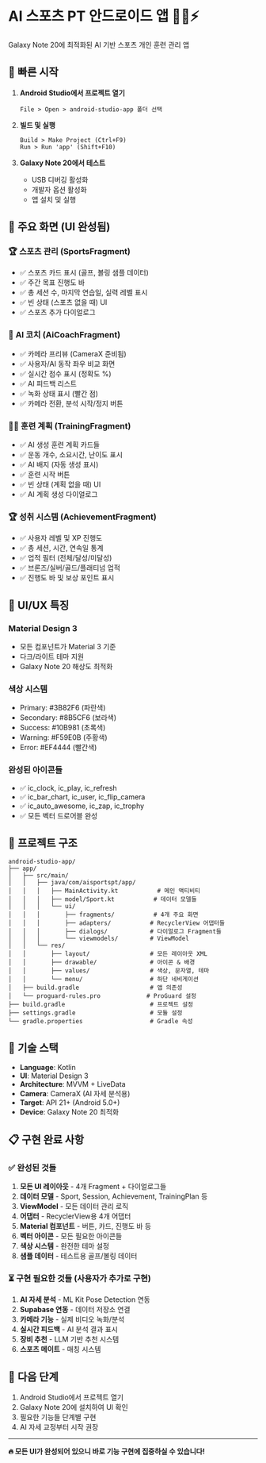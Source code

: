 # AI 스포츠 PT 안드로이드 앱 🏃‍♂️⚡

Galaxy Note 20에 최적화된 AI 기반 스포츠 개인 훈련 관리 앱

## 🚀 빠른 시작

1. **Android Studio에서 프로젝트 열기**
   ```
   File > Open > android-studio-app 폴더 선택
   ```

2. **빌드 및 실행**
   ```
   Build > Make Project (Ctrl+F9)
   Run > Run 'app' (Shift+F10)
   ```

3. **Galaxy Note 20에서 테스트**
   - USB 디버깅 활성화
   - 개발자 옵션 활성화
   - 앱 설치 및 실행

## 📱 주요 화면 (UI 완성됨)

### 🏆 **스포츠 관리** (SportsFragment)
- ✅ 스포츠 카드 표시 (골프, 볼링 샘플 데이터)
- ✅ 주간 목표 진행도 바
- ✅ 총 세션 수, 마지막 연습일, 실력 레벨 표시
- ✅ 빈 상태 (스포츠 없을 때) UI
- ✅ 스포츠 추가 다이얼로그

### 🤖 **AI 코치** (AiCoachFragment)  
- ✅ 카메라 프리뷰 (CameraX 준비됨)
- ✅ 사용자/AI 동작 좌우 비교 화면
- ✅ 실시간 점수 표시 (정확도 %)
- ✅ AI 피드백 리스트
- ✅ 녹화 상태 표시 (빨간 점)
- ✅ 카메라 전환, 분석 시작/정지 버튼

### 🏋️‍♂️ **훈련 계획** (TrainingFragment)
- ✅ AI 생성 훈련 계획 카드들
- ✅ 운동 개수, 소요시간, 난이도 표시
- ✅ AI 배지 (자동 생성 표시)
- ✅ 훈련 시작 버튼
- ✅ 빈 상태 (계획 없을 때) UI
- ✅ AI 계획 생성 다이얼로그

### 🏆 **성취 시스템** (AchievementFragment)
- ✅ 사용자 레벨 및 XP 진행도
- ✅ 총 세션, 시간, 연속일 통계
- ✅ 업적 필터 (전체/달성/미달성)
- ✅ 브론즈/실버/골드/플래티넘 업적
- ✅ 진행도 바 및 보상 포인트 표시

## 🎨 UI/UX 특징

### **Material Design 3**
- 모든 컴포넌트가 Material 3 기준
- 다크/라이트 테마 지원
- Galaxy Note 20 해상도 최적화

### **색상 시스템**
- Primary: #3B82F6 (파란색)
- Secondary: #8B5CF6 (보라색)
- Success: #10B981 (초록색)
- Warning: #F59E0B (주황색)
- Error: #EF4444 (빨간색)

### **완성된 아이콘들**
- ✅ ic_clock, ic_play, ic_refresh
- ✅ ic_bar_chart, ic_user, ic_flip_camera
- ✅ ic_auto_awesome, ic_zap, ic_trophy
- ✅ 모든 벡터 드로어블 완성

## 📂 프로젝트 구조

```
android-studio-app/
├── app/
│   ├── src/main/
│   │   ├── java/com/aisportspt/app/
│   │   │   ├── MainActivity.kt           # 메인 액티비티
│   │   │   ├── model/Sport.kt           # 데이터 모델들
│   │   │   └── ui/
│   │   │       ├── fragments/           # 4개 주요 화면
│   │   │       ├── adapters/           # RecyclerView 어댑터들
│   │   │       ├── dialogs/            # 다이얼로그 Fragment들
│   │   │       └── viewmodels/         # ViewModel
│   │   └── res/
│   │       ├── layout/                 # 모든 레이아웃 XML
│   │       ├── drawable/               # 아이콘 & 배경
│   │       ├── values/                 # 색상, 문자열, 테마
│   │       └── menu/                   # 하단 네비게이션
│   ├── build.gradle                    # 앱 의존성
│   └── proguard-rules.pro             # ProGuard 설정
├── build.gradle                        # 프로젝트 설정
├── settings.gradle                     # 모듈 설정
└── gradle.properties                   # Gradle 속성
```

## 🔧 기술 스택

- **Language**: Kotlin
- **UI**: Material Design 3
- **Architecture**: MVVM + LiveData
- **Camera**: CameraX (AI 자세 분석용)
- **Target**: API 21+ (Android 5.0+)
- **Device**: Galaxy Note 20 최적화

## 📋 구현 완료 사항

### ✅ **완성된 것들**
1. **모든 UI 레이아웃** - 4개 Fragment + 다이얼로그들
2. **데이터 모델** - Sport, Session, Achievement, TrainingPlan 등
3. **ViewModel** - 모든 데이터 관리 로직
4. **어댑터** - RecyclerView용 4개 어댑터
5. **Material 컴포넌트** - 버튼, 카드, 진행도 바 등
6. **벡터 아이콘** - 모든 필요한 아이콘들
7. **색상 시스템** - 완전한 테마 설정
8. **샘플 데이터** - 테스트용 골프/볼링 데이터

### ⏳ **구현 필요한 것들** (사용자가 추가로 구현)
1. **AI 자세 분석** - ML Kit Pose Detection 연동
2. **Supabase 연동** - 데이터 저장소 연결
3. **카메라 기능** - 실제 비디오 녹화/분석
4. **실시간 피드백** - AI 분석 결과 표시
5. **장비 추천** - LLM 기반 추천 시스템
6. **스포츠 메이트** - 매칭 시스템

## 🎯 다음 단계

1. Android Studio에서 프로젝트 열기
2. Galaxy Note 20에 설치하여 UI 확인
3. 필요한 기능들 단계별 구현
4. AI 자세 교정부터 시작 권장

---

**🔥 모든 UI가 완성되어 있으니 바로 기능 구현에 집중하실 수 있습니다!**